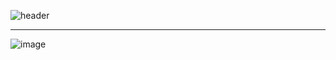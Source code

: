 ![header](https://user-images.githubusercontent.com/68146134/128610581-21bc4612-8d42-4408-b028-d5990483c877.gif)

---

![image](https://github.com/user-attachments/assets/61029486-dd8f-45c0-b831-81a27c614e19)


